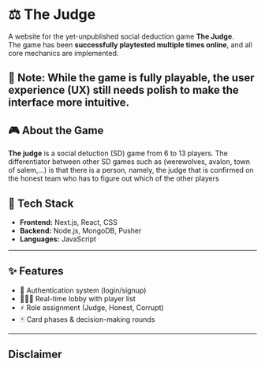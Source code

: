 # ⚖️ The Judge  

A website for the yet-unpublished social deduction game **The Judge**.  
The game has been **successfully playtested multiple times online**, and all core mechanics are implemented.  

🚧 **Note:** While the game is fully playable, the user experience (UX) still needs polish to make the interface more intuitive.  
---

## 🎮 About the Game  

**The judge**
is a social detuction (SD) game from 6 to 13 players. The differentiator between other SD games such as (werewolves, avalon, town of salem,...) is that there is a person, namely, the judge that is confirmed on the honest team who has to figure out which of the other players

## 🚀 Tech Stack  

- **Frontend:** Next.js, React, CSS 
- **Backend:** Node.js, MongoDB, Pusher  
- **Languages:** JavaScript

---

## ✨ Features  

- 🔑 Authentication system (login/signup)  
- 🧑‍🤝‍🧑 Real-time lobby with player list  
- ⚡ Role assignment (Judge, Honest, Corrupt)  
- 🃏 Card phases & decision-making rounds  

---
## Disclaimer

